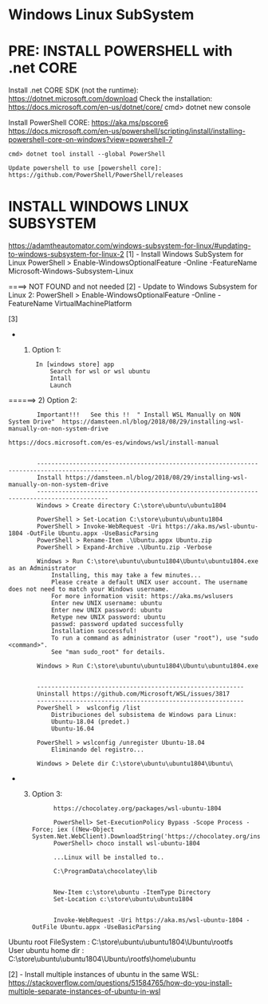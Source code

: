 Windows Linux SubSystem
======================================
PRE: INSTALL POWERSHELL with .net CORE
======================================
Install .net CORE SDK (not the runtime): https://dotnet.microsoft.com/download
	Check the installation: https://docs.microsoft.com/en-us/dotnet/core/
		cmd> dotnet new console

Install PowerShell CORE:
	https://aka.ms/pscore6
	https://docs.microsoft.com/en-us/powershell/scripting/install/installing-powershell-core-on-windows?view=powershell-7

	cmd> dotnet tool install --global PowerShell

	Update powershell to use [powershell core]: https://github.com/PowerShell/PowerShell/releases


INSTALL WINDOWS LINUX SUBSYSTEM
================================
https://adamtheautomator.com/windows-subsystem-for-linux/#updating-to-windows-subsystem-for-linux-2
[1] - Install Windows SubSystem for Linux
			PowerShell > Enable-WindowsOptionalFeature -Online -FeatureName Microsoft-Windows-Subsystem-Linux


====> NOT FOUND and not needed [2] - Update to Windows Subsystem for Linux 2:
										PowerShell > Enable-WindowsOptionalFeature -Online -FeatureName VirtualMachinePlatform


[3]
-   1) Option 1:

			In [windows store] app
				Search for wsl or wsl ubuntu
				Intall
				Launch

======>	2) Option 2:

			Important!!!   See this !!  " Install WSL Manually on NON System Drive"  https://damsteen.nl/blog/2018/08/29/installing-wsl-manually-on-non-system-drive
			                                                                         https://docs.microsoft.com/es-es/windows/wsl/install-manual


			------------------------------------------------------------------------------------------
			Install https://damsteen.nl/blog/2018/08/29/installing-wsl-manually-on-non-system-drive
			------------------------------------------------------------------------------------------
			Windows > Create directory C:\store\ubuntu\ubuntu1804

			PowerShell > Set-Location C:\store\ubuntu\ubuntu1804
			PowerShell > Invoke-WebRequest -Uri https://aka.ms/wsl-ubuntu-1804 -OutFile Ubuntu.appx -UseBasicParsing
			PowerShell > Rename-Item .\Ubuntu.appx Ubuntu.zip
			PowerShell > Expand-Archive .\Ubuntu.zip -Verbose

			Windows > Run C:\store\ubuntu\ubuntu1804\Ubuntu\ubuntu1804.exe as an Administrator
				Installing, this may take a few minutes...
				Please create a default UNIX user account. The username does not need to match your Windows username.
				For more information visit: https://aka.ms/wslusers
				Enter new UNIX username: ubuntu
				Enter new UNIX password: ubuntu
				Retype new UNIX password: ubuntu
				passwd: password updated successfully
				Installation successful!
				To run a command as administrator (user "root"), use "sudo <command>".
				See "man sudo_root" for details.

			Windows > Run C:\store\ubuntu\ubuntu1804\Ubuntu\ubuntu1804.exe


			----------------------------------------------------------
			Uninstall https://github.com/Microsoft/WSL/issues/3817
			----------------------------------------------------------
			PowerShell >  wslconfig /list
				Distribuciones del subsistema de Windows para Linux:
				Ubuntu-18.04 (predet.)
				Ubuntu-16.04

			PowerShell > wslconfig /unregister Ubuntu-18.04
				Eliminando del registro...

			Windows > Delete dir C:\store\ubuntu\ubuntu1804\Ubuntu\

-  3) Option 3:

				https://chocolatey.org/packages/wsl-ubuntu-1804

				PowerShell> Set-ExecutionPolicy Bypass -Scope Process -Force; iex ((New-Object System.Net.WebClient).DownloadString('https://chocolatey.org/install.ps1'))
				PowerShell> choco install wsl-ubuntu-1804

				...Linux will be installed to..

				C:\ProgramData\chocolatey\lib


				New-Item c:\store\ubuntu -ItemType Directory
				Set-Location c:\store\ubuntu\ubuntu1804


				Invoke-WebRequest -Uri https://aka.ms/wsl-ubuntu-1804 -OutFile Ubuntu.appx -UseBasicParsing


Ubuntu root FileSystem : C:\store\ubuntu\ubuntu1804\Ubuntu\rootfs\
User ubuntu home dir : C:\store\ubuntu\ubuntu1804\Ubuntu\rootfs\home\ubuntu

[2] - Install multiple instances of ubuntu in the same WSL:
	https://stackoverflow.com/questions/51584765/how-do-you-install-multiple-separate-instances-of-ubuntu-in-wsl


